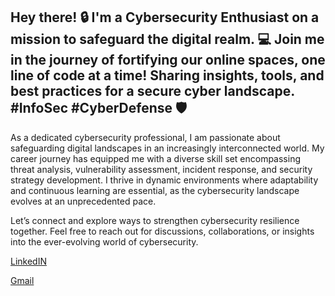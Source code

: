 ## Hey there! 🔒 I'm a Cybersecurity Enthusiast on a mission to safeguard the digital realm. 💻 Join me in the journey of fortifying our online spaces, one line of code at a time! Sharing insights, tools, and best practices for a secure cyber landscape. #InfoSec #CyberDefense 🛡️

As a dedicated cybersecurity professional, I am passionate about safeguarding digital landscapes in an increasingly interconnected world. My career journey has equipped me with a diverse skill set encompassing threat analysis, vulnerability assessment, incident response, and security strategy development. I thrive in dynamic environments where adaptability and continuous learning are essential, as the cybersecurity landscape evolves at an unprecedented pace.

Let’s connect and explore ways to strengthen cybersecurity resilience together. Feel free to reach out for discussions, collaborations, or insights into the ever-evolving world of cybersecurity.

[LinkedIN]([URL](https://www.linkedin.com/in/neilmachado/)https://www.linkedin.com/in/neilmachado/)

[Gmail](neilmachado07@gmail.com)
